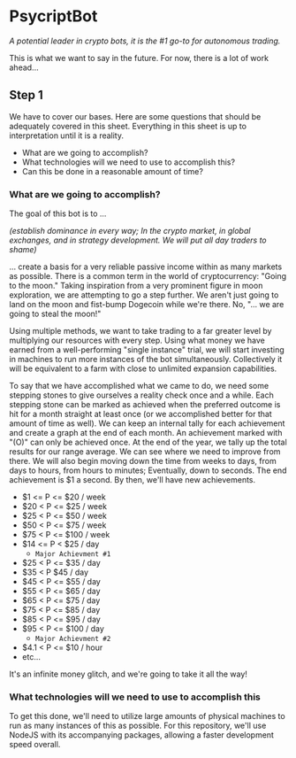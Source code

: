# PsycriptBot

*A potential leader in crypto bots, it is the #1 go-to for autonomous trading.*

This is what we want to say in the future. For now, there is a lot of work ahead...

## Step 1
We have to cover our bases. Here are some questions that should be adequately covered in this sheet. Everything in this sheet is up to interpretation until it is a reality. 

- What are we going to accomplish?
- What technologies will we need to use to accomplish this? 
- Can this be done in a reasonable amount of time? 

### What are we going to accomplish?
The goal of this bot is to ... 

*(establish dominance in every way; In the crypto market, in global exchanges, and in strategy development. We will put all day traders to shame)* 

... create a basis for a very reliable passive income within as many markets as possible. There is a common term in the world of cryptocurrency: "Going to the moon." Taking inspiration from a very prominent figure in moon exploration, we are attempting to go a step further. We aren't just going to land on the moon and fist-bump Dogecoin while we're there. No, "... we are going to steal the moon!"

Using multiple methods, we want to take trading to a far greater level by multiplying our resources with every step. Using what money we have earned from a well-performing "single instance" trial, we will start investing in machines to run more instances of the bot simultaneously. Collectively it will be equivalent to a farm with close to unlimited expansion capabilities.

To say that we have accomplished what we came to do, we need some stepping stones to give ourselves a reality check once and a while. Each stepping stone can be marked as achieved when the preferred outcome is hit for a month straight at least once (or we accomplished better for that amount of time as well). We can keep an internal tally for each achievement and create a graph at the end of each month. An achievement marked with "(O)" can only be achieved once. At the end of the year, we tally up the total results for our range average. We can see where we need to improve from there. We will also begin moving down the time from weeks to days, from days to hours, from hours to minutes; Eventually, down to seconds. The end achievement is $1 a second. By then, we'll have new achievements.

- $1 <= P <= $20 / week
- $20 < P  <= $25 / week 
- $25 < P <= $50 / week
- $50 < P <= $75 / week
- $75 < P <= $100 / week
- $14 <= P < $25 / day 
    - `Major Achievment #1`
- $25 < P <= $35 / day
- $35 < P $45 / day
- $45 < P <= $55 / day
- $55 < P <= $65 / day
- $65  < P <= $75 / day
- $75  < P <= $85 / day
- $85  < P <= $95 / day
- $95 < P <= $100 / day 
    - `Major Achievment #2`
- $4.1 < P <= $10 / hour
- etc...

It's an infinite money glitch, and we're going to take it all the way!

### What technologies will we need to use to accomplish this

To get this done, we'll need to utilize large amounts of physical machines to run as many instances of this as possible. For this repository, we'll use NodeJS with its accompanying packages, allowing a faster development speed overall.